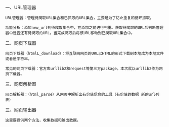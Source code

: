  一、URL管理器

    URL管理器：管理待爬取URL集合和已抓取的URL集合，主要是为了防止重复和循环抓取。

    功能分析：添加new_url到待爬取集合中，在添加之前进行判重。获取待爬取的URL后判断管理器中是否还有待爬取的URL。当完成爬取后将该URL移动到已爬取URL集合中。

二、网页下载器

    网页下载器（htmlL_download）：将互联网网页的URL以HTML的形式下载到本地成为本地文件或者是字符串。

    常见的网页下载器：官方库urllib2和request等第三方package。本次就以urllib2作为网页下载器。


三、网页解析器

    网页解析器：（html_parse）从网页中解析出有价值信息的工具（有价值的数据 新的url列表）

三、网页输出器
    
    这里要提供两个方法，收集数据和输出数据。
